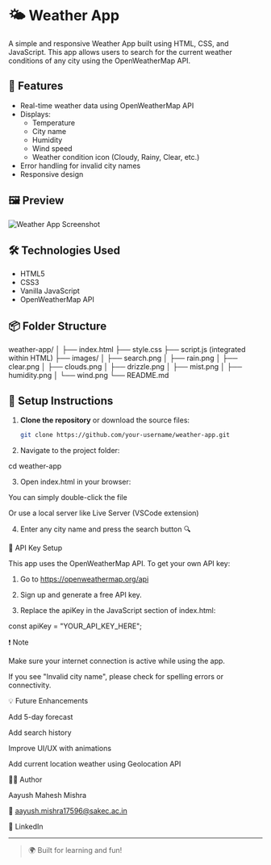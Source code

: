 # 🌤️ Weather App

A simple and responsive Weather App built using HTML, CSS, and JavaScript. This app allows users to search for the current weather conditions of any city using the OpenWeatherMap API.

## 🚀 Features

- Real-time weather data using OpenWeatherMap API
- Displays:
  - Temperature
  - City name
  - Humidity
  - Wind speed
  - Weather condition icon (Cloudy, Rainy, Clear, etc.)
- Error handling for invalid city names
- Responsive design

## 🖼️ Preview

![Weather App Screenshot](images/weather-app-preview.png) <!-- Add your screenshot file in the images folder -->

## 🛠️ Technologies Used

- HTML5
- CSS3
- Vanilla JavaScript
- OpenWeatherMap API

## 📦 Folder Structure

weather-app/ │ ├── index.html ├── style.css ├── script.js (integrated within HTML) ├── images/ │   ├── search.png │   ├── rain.png │   ├── clear.png │   ├── clouds.png │   ├── drizzle.png │   ├── mist.png │   ├── humidity.png │   └── wind.png └── README.md

## 🔧 Setup Instructions

1. **Clone the repository** or download the source files:
   ```bash
   git clone https://github.com/your-username/weather-app.git

2. Navigate to the project folder:

cd weather-app


3. Open index.html in your browser:

You can simply double-click the file

Or use a local server like Live Server (VSCode extension)



4. Enter any city name and press the search button 🔍



🔑 API Key Setup

This app uses the OpenWeatherMap API. To get your own API key:

1. Go to https://openweathermap.org/api


2. Sign up and generate a free API key.


3. Replace the apiKey in the JavaScript section of index.html:

const apiKey = "YOUR_API_KEY_HERE";



❗ Note

Make sure your internet connection is active while using the app.

If you see "Invalid city name", please check for spelling errors or connectivity.


💡 Future Enhancements

Add 5-day forecast

Add search history

Improve UI/UX with animations

Add current location weather using Geolocation API


🧑‍💻 Author

Aayush Mahesh Mishra

📧 aayush.mishra17596@sakec.ac.in

💼 LinkedIn



---

> 🌍 Built for learning and fun!






